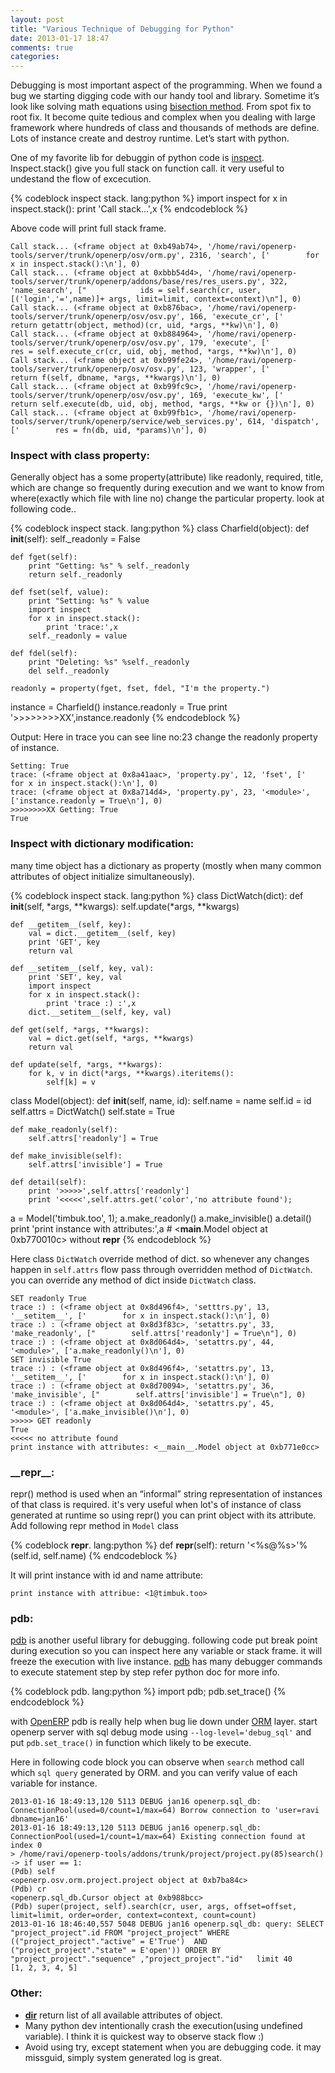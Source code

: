 ```yaml
---
layout: post
title: "Various Technique of Debugging for Python"
date: 2013-01-17 18:47
comments: true
categories: 
---
```

Debugging is most important aspect of the programming. When we found a bug we starting digging code with our handy tool and library. Sometime it’s look like solving math equations using [bisection method](http://en.wikipedia.org/wiki/Bisection_method). From spot fix to root fix. It become quite tedious and complex when you dealing with large framework where hundreds of class and thousands of methods are define. Lots of instance create and destroy runtime. Let’s start with python.

One of my favorite lib for debuggin of python code is [inspect](http://docs.python.org/2/library/inspect.html).<br />
Inspect.stack() give you full stack on function call. it very useful to undestand the flow of excecution.


{% codeblock inspect stack. lang:python %}
import inspect
for x in inspect.stack():
    print 'Call stack...',x
{% endcodeblock %}

Above code will print full stack frame.
 
    Call stack... (<frame object at 0xb49ab74>, '/home/ravi/openerp-tools/server/trunk/openerp/osv/orm.py', 2316, 'search', ['        for x in inspect.stack():\n'], 0)
    Call stack... (<frame object at 0xbbb54d4>, '/home/ravi/openerp-tools/server/trunk/openerp/addons/base/res/res_users.py', 322, 'name_search', ["            ids = self.search(cr, user, [('login','=',name)]+ args, limit=limit, context=context)\n"], 0)
    Call stack... (<frame object at 0xb876bac>, '/home/ravi/openerp-tools/server/trunk/openerp/osv/osv.py', 166, 'execute_cr', ['        return getattr(object, method)(cr, uid, *args, **kw)\n'], 0)
    Call stack... (<frame object at 0xb884964>, '/home/ravi/openerp-tools/server/trunk/openerp/osv/osv.py', 179, 'execute', ['                res = self.execute_cr(cr, uid, obj, method, *args, **kw)\n'], 0)
    Call stack... (<frame object at 0xb99fe24>, '/home/ravi/openerp-tools/server/trunk/openerp/osv/osv.py', 123, 'wrapper', ['                return f(self, dbname, *args, **kwargs)\n'], 0)
    Call stack... (<frame object at 0xb99fc9c>, '/home/ravi/openerp-tools/server/trunk/openerp/osv/osv.py', 169, 'execute_kw', ['        return self.execute(db, uid, obj, method, *args, **kw or {})\n'], 0)
    Call stack... (<frame object at 0xb99fb1c>, '/home/ravi/openerp-tools/server/trunk/openerp/service/web_services.py', 614, 'dispatch', ['        res = fn(db, uid, *params)\n'], 0)

### Inspect with class property:  ######

Generally object has a some property(attribute) like readonly, required, title, which are change so frequently during execution and we want to know from where(exactly which file with line no) change the particular property. look at following code..

{% codeblock inspect stack. lang:python %}
class Charfield(object):
    def __init__(self):
        self._readonly = False

    def fget(self):
        print "Getting: %s" % self._readonly
        return self._readonly
    
    def fset(self, value):
        print "Setting: %s" % value
        import inspect
        for x in inspect.stack():
            print 'trace:',x
        self._readonly = value 

    def fdel(self):
        print "Deleting: %s" %self._readonly
        del self._readonly

    readonly = property(fget, fset, fdel, "I'm the property.")

instance = Charfield()
instance.readonly = True
print '>>>>>>>>XX',instance.readonly
{% endcodeblock %}

Output: Here in trace you can see line no:23 change the readonly property of instance.

    Setting: True
    trace: (<frame object at 0x8a41aac>, 'property.py', 12, 'fset', ['        for x in inspect.stack():\n'], 0)
    trace: (<frame object at 0x8a714d4>, 'property.py', 23, '<module>', ['instance.readonly = True\n'], 0)
    >>>>>>>>XX Getting: True
    True

### Inspect with dictionary modification:  ######

many time object has a dictionary as property (mostly when many common attributes of object initialize simultaneously).

{% codeblock inspect stack. lang:python %}
class DictWatch(dict):
    def __init__(self, *args, **kwargs):
        self.update(*args, **kwargs)
    
    def __getitem__(self, key):
        val = dict.__getitem__(self, key)
        print 'GET', key
        return val
    
    def __setitem__(self, key, val):
        print 'SET', key, val
        import inspect
        for x in inspect.stack():
            print 'trace :) :',x
        dict.__setitem__(self, key, val)
        
    def get(self, *args, **kwargs):
        val = dict.get(self, *args, **kwargs)
        return val

    def update(self, *args, **kwargs):
        for k, v in dict(*args, **kwargs).iteritems():
            self[k] = v

class Model(object):
    def __init__(self, name, id):
        self.name = name
        self.id = id
        self.attrs = DictWatch()
        self.state = True

    def make_readonly(self):
        self.attrs['readonly'] = True
        
    def make_invisible(self):
        self.attrs['invisible'] = True

    def detail(self):
        print '>>>>>',self.attrs['readonly'] 
        print '<<<<<',self.attrs.get('color','no attribute found');

a = Model('timbuk.too', 1);
a.make_readonly()
a.make_invisible()
a.detail()
print 'print instance with attributes:',a  # <__main__.Model object at 0xb770010c> without  __repr__
{% endcodeblock %}


Here class `DictWatch` override method of dict. so whenever any changes happen in `self.attrs` flow pass through overridden method of `DictWatch`. you can override any method of dict inside `DictWatch` class.


    SET readonly True
    trace :) : (<frame object at 0x8d496f4>, 'setttrs.py', 13, '__setitem__', ['        for x in inspect.stack():\n'], 0)
    trace :) : (<frame object at 0x8d3f83c>, 'setattrs.py', 33, 'make_readonly', ["        self.attrs['readonly'] = True\n"], 0)
    trace :) : (<frame object at 0x8d064d4>, 'setattrs.py', 44, '<module>', ['a.make_readonly()\n'], 0)
    SET invisible True
    trace :) : (<frame object at 0x8d496f4>, 'setattrs.py', 13, '__setitem__', ['        for x in inspect.stack():\n'], 0)
    trace :) : (<frame object at 0x8d70094>, 'setattrs.py', 36, 'make_invisible', ["        self.attrs['invisible'] = True\n"], 0)
    trace :) : (<frame object at 0x8d064d4>, 'setattrs.py', 45, '<module>', ['a.make_invisible()\n'], 0)
    >>>>> GET readonly
    True
    <<<<< no attribute found
    print instance with attributes: <__main__.Model object at 0xb771e0cc> 

<h3> __repr__: </h3>


repr() method is used when an “informal” string representation of instances of that class is required. it's very useful when lot's of instance of class generated at runtime so using repr() you can print object with its attribute.
Add following repr method in `Model` class

{% codeblock __repr__. lang:python %}
    def __repr__(self):
        return '<%s@%s>'% (self.id, self.name)
{% endcodeblock %}

It will print instance with id and name attribute:
    
    print instance with attribue: <1@timbuk.too>

### pdb: #######

[pdb](http://docs.python.org/2/library/pdb.html) is another useful library for debugging. following code put break point during execution so you can inspect here any variable or stack frame. it will freeze the execution with live instance. [pdb](http://docs.python.org/2/library/pdb.html) has many debugger commands to execute statement step by step refer python doc for more info.

{% codeblock pdb. lang:python %}
    import pdb;
    pdb.set_trace()
{% endcodeblock %}

with [OpenERP](https://www.openerp.com) pdb is really help when bug lie down under [ORM](http://en.wikipedia.org/wiki/Object-relational_mapping) layer. start openerp server with sql debug mode using `--log-level='debug_sql'` and put `pdb.set_trace()` in function which likely to be execute.  
 
Here in following code block you can observe when `search` method call which `sql query` generated by ORM. and you can verify value of each variable for instance.

    2013-01-16 18:49:13,120 5113 DEBUG jan16 openerp.sql_db: ConnectionPool(used=0/count=1/max=64) Borrow connection to 'user=ravi dbname=jan16'
    2013-01-16 18:49:13,120 5113 DEBUG jan16 openerp.sql_db: ConnectionPool(used=1/count=1/max=64) Existing connection found at index 0
    > /home/ravi/openerp-tools/addons/trunk/project/project.py(85)search()
    -> if user == 1:
    (Pdb) self
    <openerp.osv.orm.project.project object at 0xb7ba84c>
    (Pdb) cr
    <openerp.sql_db.Cursor object at 0xb988bcc>
    (Pdb) super(project, self).search(cr, user, args, offset=offset, limit=limit, order=order, context=context, count=count)
    2013-01-16 18:46:40,557 5048 DEBUG jan16 openerp.sql_db: query: SELECT "project_project".id FROM "project_project" WHERE (("project_project"."active" = E'True')  AND  ("project_project"."state" = E'open')) ORDER BY "project_project"."sequence" ,"project_project"."id"   limit 40
    [1, 2, 3, 4, 5]



### Other: #######

+ [__dir__](http://docs.python.org/2/library/functions.html#dir) return list of all available attributes of object.  
+ Many python dev intentionally crash the execution(using undefined variable). I think it is quickest way to observe stack flow :)<br/>
+ Avoid using try, except statement when you are debugging code. it may missguid, simply system generated log is great. 



 


